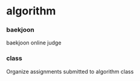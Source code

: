 # algorithm
### baekjoon   
baekjoon online judge   
### class   
Organize assignments submitted to algorithm class   
   

